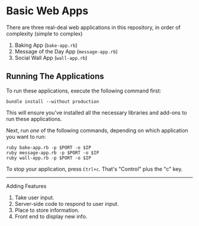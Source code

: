 # Basic Web Apps

There are three real-deal web applications in this repository, in order of complexity (simple to complex)

1. Baking App (`bake-app.rb`)
2. Message of the Day App (`message-app.rb`)
3. Social Wall App (`wall-app.rb`)

## Running The Applications

To run these applications, execute the following command first:

```
bundle install --without production
```

This will ensure you've installed all the necessary libraries and add-ons to run these applications.

Next, run _one_ of the following commands, depending on which application you want to run:


```
ruby bake-app.rb -p $PORT -o $IP
ruby message-app.rb -p $PORT -o $IP
ruby wall-app.rb -p $PORT -o $IP
```

To stop your application, press `Ctrl+c`.  That's "Control" plus the "c" key.


-----
Adding Features
1. Take user input.
2. Server-side code to respond to user input.
3. Place to store information.
4. Front end to display new info.
